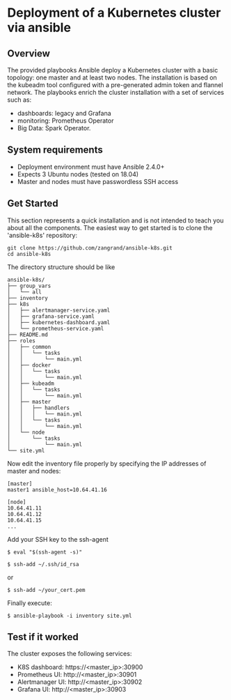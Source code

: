 # Deployment of a Kubernetes cluster via ansible

## Overview
The provided playbooks Ansible deploy a Kubernetes cluster with a basic topology: one master and at least two nodes.
The installation is based on the kubeadm tool configured with a pre-generated admin token and flannel network.
The playbooks enrich the cluster installation with a set of services such as:
- dashboards: legacy and Grafana
- monitoring: Prometheus Operator
- Big Data: Spark Operator.

## System requirements
- Deployment environment must have Ansible 2.4.0+
- Expects 3 Ubuntu nodes (tested on 18.04)
- Master and nodes must have passwordless SSH access

## Get Started
This section represents a quick installation and is not intended to teach you about all the components. The easiest way to get started is to clone the 'ansible-k8s' repository:

```
git clone https://github.com/zangrand/ansible-k8s.git
cd ansible-k8s
```

The directory structure should be like

```
ansible-k8s/
├── group_vars
│   └── all
├── inventory
├── k8s
│   ├── alertmanager-service.yaml
│   ├── grafana-service.yaml
│   ├── kubernetes-dashboard.yaml
│   └── prometheus-service.yaml
├── README.md
├── roles
│   ├── common
│   │   └── tasks
│   │       └── main.yml
│   ├── docker
│   │   └── tasks
│   │       └── main.yml
│   ├── kubeadm
│   │   └── tasks
│   │       └── main.yml
│   ├── master
│   │   ├── handlers
│   │   │   └── main.yml
│   │   └── tasks
│   │       └── main.yml
│   └── node
│       └── tasks
│           └── main.yml
└── site.yml
```

Now edit the inventory file properly by specifying the IP addresses of master and nodes:

```
[master]
master1 ansible_host=10.64.41.16

[node]
10.64.41.11
10.64.41.12
10.64.41.15
...
```

Add your SSH key to the ssh-agent

```
$ eval "$(ssh-agent -s)"

$ ssh-add ~/.ssh/id_rsa
```
or
```
$ ssh-add ~/your_cert.pem
```

Finally execute:

```
$ ansible-playbook -i inventory site.yml
```

## Test if it worked
The cluster exposes the following services:
- K8S dashboard: https://<master_ip>:30900
- Prometheus UI: http://<master_ip>:30901
- Alertmanager UI: http://<master_ip>:30902
- Grafana UI: http://<master_ip>:30903

